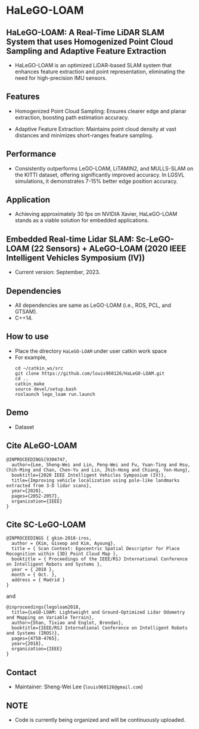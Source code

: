 # HaLeGO-LOAM

## HaLeGO-LOAM: A Real-Time LiDAR SLAM System that uses Homogenized Point Cloud Sampling and Adaptive Feature Extraction
- HaLeGO-LOAM is an optimized LiDAR-based SLAM system that enhances feature extraction and point representation, eliminating the need for high-precision IMU sensors.

## Features
- Homogenized Point Cloud Sampling: Ensures clearer edge and planar extraction, boosting path estimation accuracy.

- Adaptive Feature Extraction: Maintains point cloud density at vast distances and minimizes short-ranges feature sampling.

## Performance
- Consistently outperforms LeGO-LOAM, LiTAMIN2, and MULLS-SLAM on the KITTI dataset, offering significantly improved accuracy. In LGSVL simulations, it demonstrates 7-15% better edge position accuracy. 

## Application
- Achieving approximately 30 fps on NVIDIA Xavier, HaLeGO-LOAM stands as a viable solution for embedded applications.


## Embedded Real-time Lidar SLAM: Sc-LeGO-LOAM (22 Sensors) + ALeGO-LOAM (2020 IEEE Intelligent Vehicles Symposium (IV))






- Current version: September, 2023.  





## Dependencies
- All dependencies are same as LeGO-LOAM (i.e., ROS, PCL, and GTSAM).
- C++14.

## How to use 
- Place the directory `HaLeGO-LOAM` under user catkin work space 
- For example, 
    ```
    cd ~/catkin_ws/src
    git clone https://github.com/louis960126/HaLeGO-LOAM.git
    cd ..
    catkin_make
    source devel/setup.bash
    roslaunch lego_loam run.launch
    ```
## Demo
- Dataset 


## Cite ALeGO-LOAM
```
@INPROCEEDINGS{9304747,
  author={Lee, Sheng-Wei and Lin, Peng-Wei and Fu, Yuan-Ting and Hsu, Chih-Ming and Chan, Chen-Yu and Lin, Jhih-Hong and Chiang, Yen-Hung},
  booktitle={2020 IEEE Intelligent Vehicles Symposium (IV)}, 
  title={Improving vehicle localization using pole-like landmarks extracted from 3-D lidar scans}, 
  year={2020},
  pages={2052-2057},
  organization={IEEE}
}
```
## Cite SC-LeGO-LOAM
```
@INPROCEEDINGS { gkim-2018-iros,
  author = {Kim, Giseop and Kim, Ayoung},
  title = { Scan Context: Egocentric Spatial Descriptor for Place Recognition within {3D} Point Cloud Map },
  booktitle = { Proceedings of the IEEE/RSJ International Conference on Intelligent Robots and Systems },
  year = { 2018 },
  month = { Oct. },
  address = { Madrid }
}
```
and 
```
@inproceedings{legoloam2018,
  title={LeGO-LOAM: Lightweight and Ground-Optimized Lidar Odometry and Mapping on Variable Terrain},
  author={Shan, Tixiao and Englot, Brendan},
  booktitle={IEEE/RSJ International Conference on Intelligent Robots and Systems (IROS)},
  pages={4758-4765},
  year={2018},
  organization={IEEE}
}
```
## Contact 
- Maintainer: Sheng-Wei Lee (`louis960126@gmail.com`)

## NOTE
- Code is currently being organized and will be continuously uploaded.
